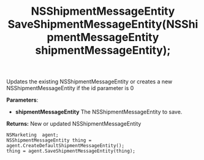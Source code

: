 ﻿---
uid: crmscript_ref_NSMarketingAgent_SaveShipmentMessageEntity
title: NSShipmentMessageEntity SaveShipmentMessageEntity(NSShipmentMessageEntity shipmentMessageEntity);
intellisense: NSMarketingAgent.SaveShipmentMessageEntity
keywords: NSMarketingAgent, SaveShipmentMessageEntity
so.topic: reference
---
	  
Updates the existing NSShipmentMessageEntity or creates a new NSShipmentMessageEntity if the id parameter is 0
	  
**Parameters**:
 - **shipmentMessageEntity** The NSShipmentMessageEntity to save.

**Returns:** New or updated NSShipmentMessageEntity

```crmscript
NSMarketing  agent;
NSShipmentMessageEntity thing = agent.CreateDefaultShipmentMessageEntity();
thing = agent.SaveShipmentMessageEntity(thing);
```

